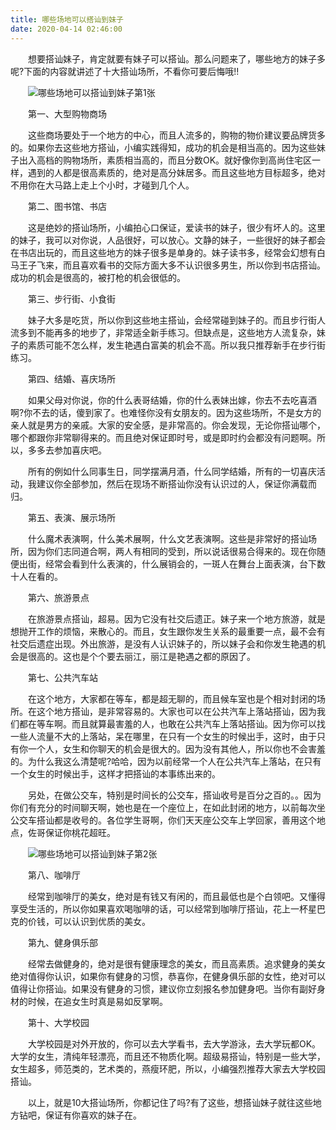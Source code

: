 ```yaml
---
title: 哪些场地可以搭讪到妹子
date: 2020-04-14 02:46:00
---
```




　　想要搭讪妹子，肯定就要有妹子可以搭讪。那么问题来了，哪些地方的妹子多呢?下面的内容就讲述了十大搭讪场所，不看你可要后悔哦!!

　　![哪些场地可以搭讪到妹子第1张](/img/0c92b58886cc826362576c2108fe15f2.jpg)

　　第一、大型购物商场

　　这些商场要处于一个地方的中心，而且人流多的，购物的物价建议要品牌货多的。如果你去这些地方搭讪，小编实践得知，成功的机会是相当高的。因为这些妹子出入高档的购物场所，素质相当高的，而且分数OK。就好像你到高尚住宅区一样，遇到的人都是很高素质的，绝对是高分妹居多。而且这些地方目标超多，绝对不用你在大马路上走上个小时，才碰到几个人。

　　第二、图书馆、书店

　　这是绝妙的搭讪场所，小编拍心口保证，爱读书的妹子，很少有坏人的。这里的妹子，我可以对你说，人品很好，可以放心。文静的妹子，一些很好的妹子都会在书店出玩的，而且这些地方的妹子很多是单身的。妹子读书多，经常会幻想有白马王子飞来，而且喜欢看书的交际方面大多不认识很多男生，所以你到书店搭讪。成功的机会是很高的，被打枪的机会很低的。

　　第三、步行街、小食街

　　妹子大多是吃货，所以你到这些地主搭讪，会经常碰到妹子的。而且步行街人流多到不能再多的地步了，非常适全新手练习。但缺点是，这些地方人流复杂，妹子的素质可能不怎么样，发生艳遇白富美的机会不高。所以我只推荐新手在步行街练习。

　　第四、结婚、喜庆场所

　　如果父母对你说，你的什么表哥结婚，你的什么表妹出嫁，你去不去吃喜酒啊?你不去的话，傻到家了。也难怪你没有女朋友的。因为这些场所，不是女方的亲人就是男方的亲戚。大家的安全感，是非常高的。你会发现，无论你搭讪哪个，哪个都跟你非常聊得来的。而且绝对保证即时号，或是即时约会都没有问题啊。所以，多多去参加喜庆吧。

　　所有的例如什么同事生日，同学摆满月酒，什么同学结婚，所有的一切喜庆活动，我建议你全部参加，然后在现场不断搭讪你没有认识过的人，保证你满载而归。

　　第五、表演、展示场所

　　什么魔术表演啊，什么美术展啊，什么文艺表演啊。这些是非常好的搭讪场所，因为你们志同道合啊，两人有相同的受到，所以说话很易合得来的。现在你随便出街，经常会看到什么表演的，什么展销会的，一斑人在舞台上面表演，台下数十人在看的。

　　第六、旅游景点

　　在旅游景点搭讪，超易。因为它没有社交后遗正。妹子来一个地方旅游，就是想抛开工作的烦恼，来散心的。而且，女生跟你发生关系的最重要一点，最不会有社交后遗症出现。外出旅游，是没有人认识妹子的，所以妹子会和你发生艳遇的机会是很高的。这也是个个要去丽江，丽江是艳遇之都的原因了。

　　第七、公共汽车站

　　在这个地方，大家都在等车，都是超无聊的，而且候车室也是个相对封闭的场所。在这个地方搭讪，是非常容易的。大家也可以在公共汽车上落站搭讪，因为我们都在等车啊。而且就算最害羞的人，也敢在公共汽车上落站搭讪。因为你可以找一些人流量不大的上落站，呆在哪里，在只有一个女生的时候出手，这时，由于只有你一个人，女生和你聊天的机会是很大的。因为没有其他人，所以你也不会害羞的。为什么我这么清楚呢?哈哈，因为以前经常一个人在公共汽车上落站，在只有一个女生的时候出手，这样才把搭讪的本事练出来的。

　　另处，在做公交车，特别是时间长的公交车，搭讪收号是百分之百的。。因为你们有充分的时间聊天啊，她也是在一个座位上，在如此封闭的地方，以前每次坐公交车搭讪都是收号的。各位学生哥啊，你们天天座公交车上学回家，善用这个地点，佐哥保证你桃花超旺。

　　![哪些场地可以搭讪到妹子第2张](/img/59fdf545423806cdb9f521f07400fab9.jpg)

　　第八、咖啡厅

　　经常到咖啡厅的美女，绝对是有钱又有闲的，而且最低也是个白领吧。又懂得享受生活的，所以你如果喜欢喝咖啡的话，可以经常到咖啡厅搭讪，花上一杯星巴克的价钱，可以认识到优质的美女。

　　第九、健身俱乐部

　　经常去做健身的，绝对是很有健康理念的美女，而且高素质。追求健身的美女绝对值得你认识，如果你有健身的习惯，恭喜你，在健身俱乐部的女性，绝对可以值得让你搭讪。如果没有健身的习惯，建议你立刻报名参加健身吧。当你有副好身材的时候，在追女生时真是易如反掌啊。

　　第十、大学校园

　　大学校园是对外开放的，你可以去大学看书，去大学游泳，去大学玩都OK。大学的女生，清纯年轻漂亮，而且还不物质化啊。超级易搭讪，特别是一些大学，女生超多，师范类的，艺术类的，燕瘦环肥，所以，小编强烈推荐大家去大学校园搭讪。

　　以上，就是10大搭讪场所，你都记住了吗?有了这些，想搭讪妹子就往这些地方钻吧，保证有你喜欢的妹子在。